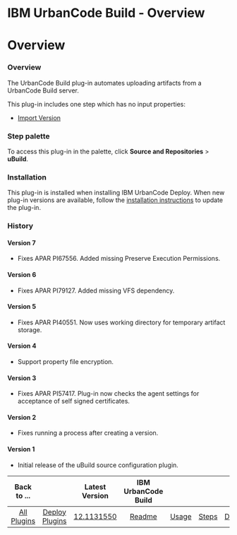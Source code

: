 
IBM UrbanCode Build - Overview
==============================

# Overview


### Overview




The UrbanCode Build plug-in automates uploading artifacts from a UrbanCode Build server.

This plug-in includes one step which has no input properties:

* [Import Version](#import_version)


### Step palette

To access this plug-in in the palette, click **Source and Repositories** > **uBuild**.

### Installation

This plug-in is installed when installing IBM UrbanCode Deploy. When new plug-in versions are available, follow the [installation instructions](https://community.ibm.com/community/user/wasdevops/blogs/laurel-dickson-bull1/2022/06/13/install-plugins "Installing plug-ins in UrbanCode Deploy") to update the plug-in.

### History

#### Version 7

* Fixes APAR PI67556. Added missing Preserve Execution Permissions.

#### Version 6

* Fixes APAR PI79127. Added missing VFS dependency.

#### Version 5

* Fixes APAR PI40551. Now uses working directory for temporary artifact storage.

#### Version 4

* Support property file encryption.

#### Version 3

* Fixes APAR PI57417. Plug-in now checks the agent settings for acceptance of self signed certificates.

#### Version 2

* Fixes running a process after creating a version.

#### Version 1

* Initial release of the uBuild source configuration plugin.

|Back to ...||Latest Version|IBM UrbanCode Build ||||
| :---: | :---: | :---: | :---: | :---: | :---: | :---: |
|[All Plugins](../../index.md)|[Deploy Plugins](../README.md)|[12.1131550](https://raw.githubusercontent.com/UrbanCode/IBM-UCD-PLUGINS/main/files/uBuildSourceConfig/ucd-uBuildSourceConfig-12.1131550.zip)|[Readme](README.md)|[Usage](usage.md)|[Steps](steps.md)|[Downloads](downloads.md)|
